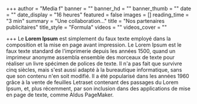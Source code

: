 +++
author = "Media f"
banner = ""
banner_hd = ""
banner_thumb = ""
date = ""
date_display = "16 heures"
featured = false
images = []
reading_time = "3 min"
summary = "Une collaboration..."
title = "Nos partenaires publicitaires"
title_style = "Formula"
videos = ""
videos_cover = ""

+++
Le **Lorem Ipsum** est simplement du faux texte employé dans la composition et la mise en page avant impression. Le Lorem Ipsum est le faux texte standard de l'imprimerie depuis les années 1500, quand un imprimeur anonyme assembla ensemble des morceaux de texte pour réaliser un livre spécimen de polices de texte. Il n'a pas fait que survivre cinq siècles, mais s'est aussi adapté à la bureautique informatique, sans que son contenu n'en soit modifié. Il a été popularisé dans les années 1960 grâce à la vente de feuilles Letraset contenant des passages du Lorem Ipsum, et, plus récemment, par son inclusion dans des applications de mise en page de texte, comme Aldus PageMaker.